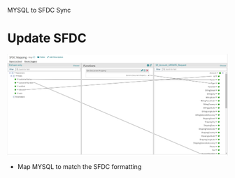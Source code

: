 MYSQL to SFDC Sync
# Update SFDC

<img src="./images/20220725081456.png" class="img-right">

- Map MYSQL to match the SFDC formatting